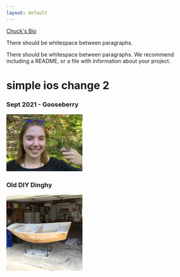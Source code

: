 ```yaml
---
layout: default
---
```



[Chuck's Bio](./bio.html)

There should be whitespace between paragraphs.

There should be whitespace between paragraphs. We recommend including a README, or a file with information about your project.

# simple ios change 2



### Sept 2021 - Gooseberry

<a href="https://photos.app.goo.gl/b5u9GtaoHWq35GbB8" target="_blank" >
<img src="assets/photo/snake.jpg" alt="drawing" width="200"/>
</a>


### Old DIY Dinghy 

<a href="https://photos.app.goo.gl/qZzt8H6ETvtiwqzu8" target="_blank" >
<img src="assets/photo/DIy-Dinghy.jpeg" alt="drawing" width="200"/>
</a>